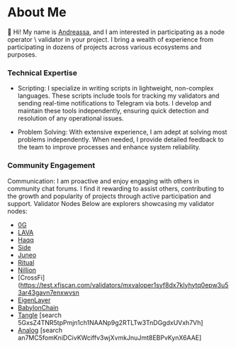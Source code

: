 # About Me
👋 Hi! My name is [Andreassa](https://x.com/VorobeyAnd), and I am interested in participating as a node operator \ validator in your project. I bring a wealth of experience from participating in dozens of projects across various ecosystems and purposes.

### Technical Expertise
* Scripting: I specialize in writing scripts in lightweight, non-complex languages. These scripts include tools for tracking my validators and sending real-time notifications to Telegram via bots. I develop and maintain these tools independently, ensuring quick detection and resolution of any operational issues.

* Problem Solving: With extensive experience, I am adept at solving most problems independently. When needed, I provide detailed feedback to the team to improve processes and enhance system reliability.

### Community Engagement
Communication: I am proactive and enjoy engaging with others in community chat forums. I find it rewarding to assist others, contributing to the growth and popularity of projects through active participation and support.
Validator Nodes
Below are explorers showcasing my validator nodes:

* [0G](https://testnet.0g.explorers.guru/validator/0gvaloper1scaxd7hnf2pk73vxvxh82447j6j5zfvfum5fgh)
* [LAVA](https://lava.explorers.guru/validator/lava@valoper1urxpzfv2llsm70erpfh8v3mjcksxujhgr5q9sz)
* [Haqq](https://testnet.ping.pub/haqq/staking/haqqvaloper1j0rvswyq9z68lgkag0jw599vawpkk28lycsvg3)
* [Side](https://testnet.side.explorers.guru/validator/bcvaloper1xdxxvqsp0jjnmfzle5n0r6y9pf7mpueyvxg6pe)
* [Juneo](https://genesis.mcnscan.io/chain/ViCaVM1X2g89sv9uT7cJDC5CmuADfG4Uz5zEaBaCrYUAPoAtk)
* [Ritual](https://etherscan.io/tx/0x30fdc5beb52d72c28a62a65e639107a211f14a8f053d29c6b8e7ebb631f88e37)
* [Nillion](https://testnet.nillion.explorers.guru/validator/nillionvaloper1l8xpaqlwez7kf402xxhfa49q3n2hqxug484ree)
* [CrossFi](https://test.xfiscan.com/validators/mxvaloper1syf8dx7klyhytq0epw3u53ar43gavn7enxwvsn
* [EigenLayer](https://holesky.eigenlayer.xyz/operator/0xdAa3768357FCE6ccD6B50329831d741df946B917)
* [BabylonChain](https://github.com/babylonchain/networks/pull/294)
* [Tangle](https://polkadot.js.org/apps/?rpc=wss%3A%2F%2Ftestnet-rpc.tangle.tools#/staking) [search 5GxsZ4TNR5tpPmjn1ch1NAANp9g2RTLTw3TnDGgdxUVxh7Vh]
* [Analog](https://polkadot.js.org/apps/?rpc=wss%3A%2F%2Frpc.testnet.analog.one#/staking) [search an7MC5fomKniDCivKWciffv3wjXvmkJnuJmt8EBPvKynX6AAE]


